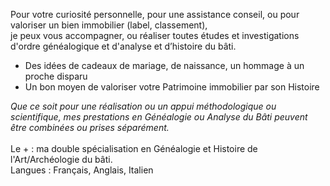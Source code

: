 
Pour votre curiosité personnelle, pour une assistance conseil, ou pour valoriser un bien immobilier (label, classement),  
je peux vous accompagner, ou réaliser toutes études et investigations d'ordre généalogique et d'analyse et d’histoire du bâti.  

* Des idées de cadeaux de mariage, de naissance, un hommage à un proche disparu
* Un bon moyen de valoriser votre Patrimoine immobilier par son Histoire  

*Que ce soit pour une réalisation ou un appui méthodologique ou scientifique, mes prestations en Généalogie ou Analyse du Bâti peuvent être combinées ou prises séparément.*  
<br>
Le + : ma double spécialisation en Généalogie et Histoire de l'Art/Archéologie du bâti.  
Langues : Français, Anglais, Italien